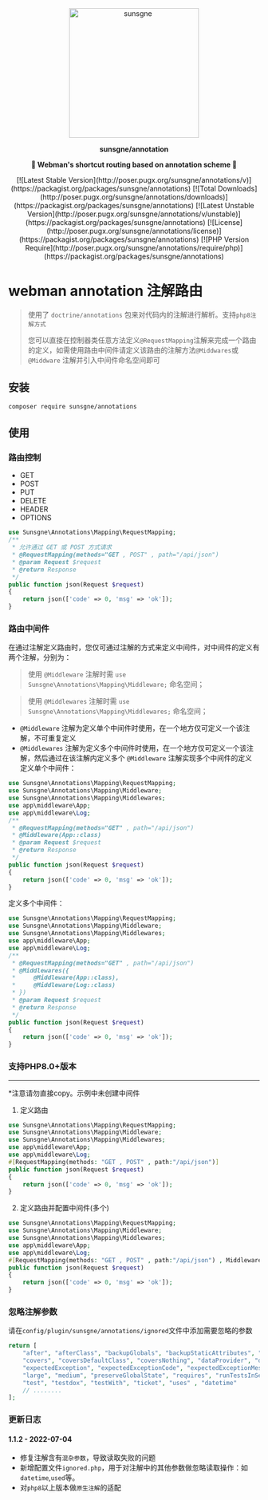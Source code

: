 <div align="center" style="border-radius: 50px">
    <img width="260px"  src="https://cdn.sunsgne.top/logo-i.png" alt="sunsgne">
</div>

**<p align="center">sunsgne/annotation</p>**

**<p align="center">🐬 Webman's shortcut routing based on annotation scheme 🐬</p>**

<div align="center">
[![Latest Stable Version](http://poser.pugx.org/sunsgne/annotations/v)](https://packagist.org/packages/sunsgne/annotations)
[![Total Downloads](http://poser.pugx.org/sunsgne/annotations/downloads)](https://packagist.org/packages/sunsgne/annotations)
[![Latest Unstable Version](http://poser.pugx.org/sunsgne/annotations/v/unstable)](https://packagist.org/packages/sunsgne/annotations)
[![License](http://poser.pugx.org/sunsgne/annotations/license)](https://packagist.org/packages/sunsgne/annotations)
[![PHP Version Require](http://poser.pugx.org/sunsgne/annotations/require/php)](https://packagist.org/packages/sunsgne/annotations)
</div>

# webman  annotation 注解路由

> 使用了 `doctrine/annotations` 包来对代码内的注解进行解析。支持`php8注解方式`
>
> 您可以直接在控制器类任意方法定义`@RequestMapping`注解来完成一个路由的定义，如需使用路由中间件请定义该路由的注解方法`@Middwares`或`@Middware`
> 注解并引入中间件命名空间即可
>

## 安装

```shell
composer require sunsgne/annotations
```
## 使用

### 路由控制

- GET
- POST
- PUT
- DELETE
- HEADER
- OPTIONS
~~~php
use Sunsgne\Annotations\Mapping\RequestMapping;
/**
 * 允许通过 GET 或 POST 方式请求
 * @RequestMapping(methods="GET , POST" , path="/api/json")
 * @param Request $request
 * @return Response
 */
public function json(Request $request)
{
    return json(['code' => 0, 'msg' => 'ok']);
}
~~~

### 路由中间件

在通过注解定义路由时，您仅可通过注解的方式来定义中间件，对中间件的定义有两个注解，分别为：
> 使用 `@Middleware` 注解时需 `use  Sunsgne\Annotations\Mapping\Middleware;` 命名空间；

> 使用 `@Middlewares` 注解时需 `use  Sunsgne\Annotations\Mapping\Middlewares;` 命名空间；
- `@Middleware` 注解为定义单个中间件时使用，在一个地方仅可定义一个该注解，不可重复定义
- `@Middlewares` 注解为定义多个中间件时使用，在一个地方仅可定义一个该注解，然后通过在该注解内定义多个 `@Middleware` 注解实现多个中间件的定义
  定义单个中间件：
~~~php
use Sunsgne\Annotations\Mapping\RequestMapping;
use Sunsgne\Annotations\Mapping\Middleware;
use Sunsgne\Annotations\Mapping\Middlewares;
use app\middleware\App;
use app\middleware\Log;
/**
 * @RequestMapping(methods="GET" , path="/api/json")
 * @Middleware(App::class)
 * @param Request $request
 * @return Response
 */
public function json(Request $request)
{
    return json(['code' => 0, 'msg' => 'ok']);
}
~~~

定义多个中间件：
~~~php
use Sunsgne\Annotations\Mapping\RequestMapping;
use Sunsgne\Annotations\Mapping\Middleware;
use Sunsgne\Annotations\Mapping\Middlewares;
use app\middleware\App;
use app\middleware\Log;
/**
 * @RequestMapping(methods="GET" , path="/api/json")
 * @Middlewares({
 *     @Middleware(App::class),
 *     @Middleware(Log::class)
 * })
 * @param Request $request
 * @return Response
 */
public function json(Request $request)
{
    return json(['code' => 0, 'msg' => 'ok']);
}
~~~

### 支持PHP8.0+版本

** **
*注意请勿直接copy。示例中未创建中间件
1. 定义路由
~~~php
use Sunsgne\Annotations\Mapping\RequestMapping;
use Sunsgne\Annotations\Mapping\Middleware;
use Sunsgne\Annotations\Mapping\Middlewares;
use app\middleware\App;
use app\middleware\Log;
#[RequestMapping(methods: "GET , POST" , path:"/api/json")]
public function json(Request $request)
{
    return json(['code' => 0, 'msg' => 'ok']);
}
~~~

2. 定义路由并配置中间件(多个)
~~~php
use Sunsgne\Annotations\Mapping\RequestMapping;
use Sunsgne\Annotations\Mapping\Middleware;
use Sunsgne\Annotations\Mapping\Middlewares;
use app\middleware\App;
use app\middleware\Log;
#[RequestMapping(methods: "GET , POST" , path:"/api/json") , Middlewares(App::class , Log::class)]
public function json(Request $request)
{
    return json(['code' => 0, 'msg' => 'ok']);
}
~~~
### 忽略注解参数

请在`config/plugin/sunsgne/annotations/ignored`文件中添加需要忽略的参数
~~~php
return [
    "after", "afterClass", "backupGlobals", "backupStaticAttributes", "before", "beforeClass", "codeCoverageIgnore*",
    "covers", "coversDefaultClass", "coversNothing", "dataProvider", "depends", "doesNotPerformAssertions",
    "expectedException", "expectedExceptionCode", "expectedExceptionMessage", "expectedExceptionMessageRegExp", "group",
    "large", "medium", "preserveGlobalState", "requires", "runTestsInSeparateProcesses", "runInSeparateProcess", "small",
    "test", "testdox", "testWith", "ticket", "uses" , "datetime" 
    // ........
];
~~~

### 更新日志

#### 1.1.2 - 2022-07-04
- 修复注解含有`混杂参数`，导致读取失败的问题
- 新增配置文件`ignored.php`，用于对注解中的其他参数做忽略读取操作：如`datetime`,`used`等。
- 对`php8`以上版本做`原生注解`的适配
